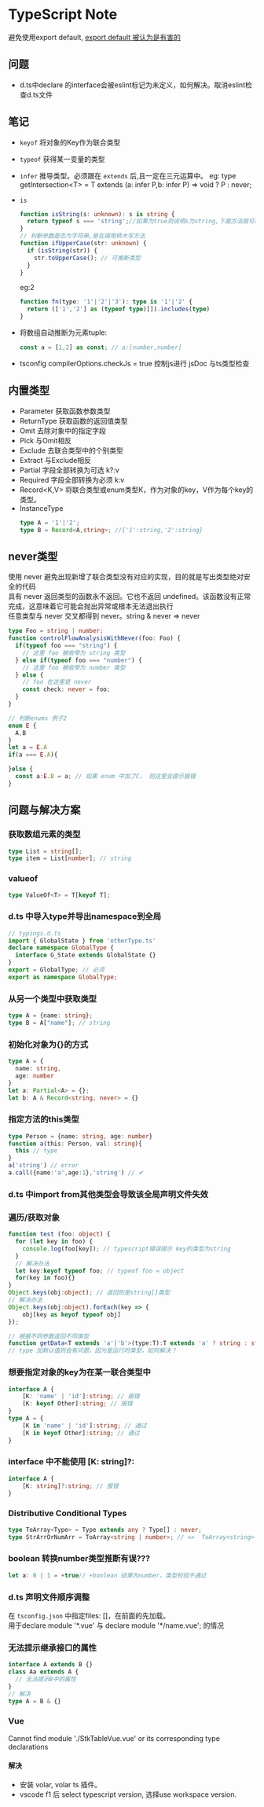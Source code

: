# TypeScript Note
避免使用export default, [export default 被认为是有害的](https://jkchao.github.io/typescript-book-chinese/tips/avoidExportDefault.html#commonjs-%E4%BA%92%E7%94%A8)

## 问题
* d.ts中declare 的interface会被eslint标记为未定义，如何解决。取消eslint检查d.ts文件
## 笔记
* `keyof` 将对象的Key作为联合类型
* `typeof` 获得某一变量的类型
* `infer` 推导类型。必须跟在 `extends` 后,且一定在三元运算中。 eg: type getIntersection&lt;T&gt; = T extends (a: infer P,b: infer P) =&gt; void ? P : never;
* `is`
  ```ts
  function isString(s: unknown): s is string {
    return typeof s === 'string';//如果为true则说明s为string,下面方法就可以推断出类型
  }
  // 判断参数是否为字符串,是在调用转大写方法
  function ifUpperCase(str: unknown) {
    if (isString(str)) {
      str.toUpperCase(); // 可推断类型
    }
  }
  ```
  eg:2
  ```ts
  function fn(type: '1'|'2'|'3'): type is '1'|'2' {
    return (['1','2'] as (typeof type)[]).includes(type)
  }
  ```
  
* 将数组自动推断为元素tuple:
  ```typescript 
  const a = [1,2] as const; // a:[number,number]
  ```
* tsconfig compilerOptions.checkJs = true 控制js进行 jsDoc 与ts类型检查
## 内置类型
* Parameter 获取函数参数类型
* ReturnType 获取函数的返回值类型
* Omit 去除对象中的指定字段
* Pick 与Omit相反
* Exclude 去联合类型中的个别类型
* Extract 与Exclude相反
* Partial 字段全部转换为可选 k?:v
* Required 字段全部转换为必须 k:v
* Record&lt;K,V&gt; 将联合类型或enum类型K，作为对象的key，V作为每个key的类型。
* InstanceType
  ```ts
  type A = '1'|'2';
  type B = Record<A,string>; //{'1':string,'2':string}
  ```
## never类型
使用 never 避免出现新增了联合类型没有对应的实现，目的就是写出类型绝对安全的代码<br>
具有 never 返回类型的函数永不返回。它也不返回 undefined。该函数没有正常完成，这意味着它可能会抛出异常或根本无法退出执行<br>
任意类型与 never 交叉都得到 never。string & never => never
```typescript
type Foo = string | number;
function controlFlowAnalysisWithNever(foo: Foo) {
  if(typeof foo === "string") {
    // 这里 foo 被收窄为 string 类型
  } else if(typeof foo === "number") {
    // 这里 foo 被收窄为 number 类型
  } else {
    // foo 在这里是 never
    const check: never = foo;
  }
}
```
```ts  
// 判断enums 例子2
enum E {
  A,B
}
let a = E.A
if(a === E.A){

}else {
  const a:E.B = a; // 如果 enum 中加了C， 则这里会提示报错
}
```
## 问题与解决方案
### 获取数组元素的类型
```ts
type List = string[];
type item = List[number]; // string
```
### valueof
```ts
type ValueOf<T> = T[keyof T];
```
### d.ts 中导入type并导出namespace到全局
```typescript
// typings.d.ts
import { GlobalState } from 'otherType.ts'
declare namespace GlobalType {
  interface G_State extends GlobalState {}
}
export = GlobalType; // 必须
export as namespace GlobalType;
```
### 从另一个类型中获取类型
```typescript
type A = {name: string};
type B = A["name"]; // string
```
### 初始化对象为{}的方式
```typescript
type A = {
  name: string,
  age: number
}
let a: Partial<A> = {};
let b: A & Record<string, never> = {}
```
### 指定方法的this类型
```ts
type Person = {name: string, age: number}
function a(this: Person, val: string){
  this // type
}
a('string') // error
a.call({name:'a',age:1},'string') // ✔
```
### d.ts 中import from其他类型会导致该全局声明文件失效
### 遍历/获取对象
```ts
function test (foo: object) {
  for (let key in foo) {
    console.log(foo[key]); // typescript错误提示 key的类型为string
  }
  // 解决办法
  let key:keyof typeof foo; // typeof foo = object
  for(key in foo){}
}
Object.keys(obj:object); // 返回的是string[]类型
// 解决办法
Object.keys(obj:object).forEach(key => {
    obj[key as keyof typeof obj]
});
```
```typescript
// 根据不同参数返回不同类型
function getData<T extends 'a'|'b'>(type:T):T extends 'a' ? string : string[]{}
// type 加默认值则会有问题，因为是运行时类型，如何解决？
```

### 想要指定对象的key为在某一联合类型中
```typescript
interface A {
    [K: 'name' | 'id']:string; // 报错
    [K: keyof Other]:string; // 报错
}
type A = {
    [K in 'name' | 'id']:string; // 通过
    [K in keyof Other]:string; // 通过
}
```
### interface 中不能使用 [K: string]?:
```typescript
interface A {
    [K: string]?:string; // 报错
}
```

### Distributive Conditional Types
```ts
type ToArray<Type> = Type extends any ? Type[] : never;
type StrArrOrNumArr = ToArray<string | number>; // =>  ToArray<string> | ToArray<number>;
```

### boolean 转换number类型推断有误???
```ts
let a: 0 | 1 = +true// +boolean 结果为number，类型校验不通过
```

### d.ts 声明文件顺序调整
在 `tsconfig.json` 中指定files: []，在前面的先加载。<br>
用于declare module '\*.vue' 与 declare module '\*/name.vue'; 的情况

### 无法提示继承接口的属性
```ts
interface A extends B {}
class Aa extends A {
  // 无法提示B中的属性
}
// 解决
type A = B & {}
```

### Vue 
Cannot find module './StkTableVue.vue' or its corresponding type declarations
#### 解决
* 安装 volar, volar ts 插件。
* vscode f1 后 select typescript version, 选择use workspace version. 